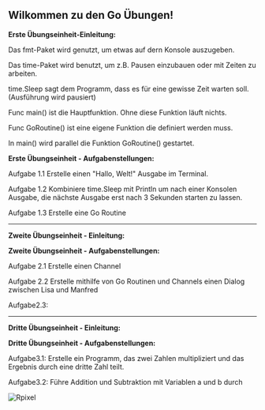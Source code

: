 Wilkommen zu den Go Übungen!  
----

**Erste Übungseinheit-Einleitung:**

Das fmt-Paket wird genutzt, um etwas auf dern Konsole auszugeben.

Das time-Paket wird benutzt, um z.B. Pausen einzubauen oder mit Zeiten zu arbeiten.

time.Sleep sagt dem Programm, dass es für eine gewisse Zeit warten soll. (Ausführung wird pausiert)

Func main() ist die Hauptfunktion. Ohne diese Funktion läuft nichts.

Func GoRoutine() ist eine eigene Funktion die definiert werden muss.

In main() wird parallel die Funktion GoRoutine() gestartet.

**Erste Übungseinheit - Aufgabenstellungen:**

Aufgabe 1.1 Erstelle einen "Hallo, Welt!" Ausgabe im Terminal.

Aufgabe 1.2 Kombiniere time.Sleep mit Println um nach einer Konsolen Ausgabe, die nächste Ausgabe erst nach 3 Sekunden starten zu lassen.

Aufgabe 1.3 Erstelle eine Go Routine

------------------------------------------------------------------------------

**Zweite Übungseinheit - Einleitung:**

**Zweite Übungseinheit - Aufgabenstellungen:**

Aufgabe 2.1 Erstelle einen Channel

Aufgabe 2.2 Erstelle mithilfe von Go Routinen und Channels einen Dialog zwischen Lisa und Manfred

Aufgabe2.3: 

------------------------------------------------------------------------------

**Dritte Übungseinheit - Einleitung:**

**Dritte Übungseinheit - Aufgabenstellungen:**

Aufgabe3.1: Erstelle ein Programm, das zwei Zahlen multipliziert und das Ergebnis durch eine dritte Zahl teilt.

Aufgabe3.2: Führe Addition und Subtraktion mit Variablen a und b durch

![Rpixel](https://github.com/user-attachments/assets/934acc6e-1eff-4df1-bbbc-ff4c40c7ed49)


